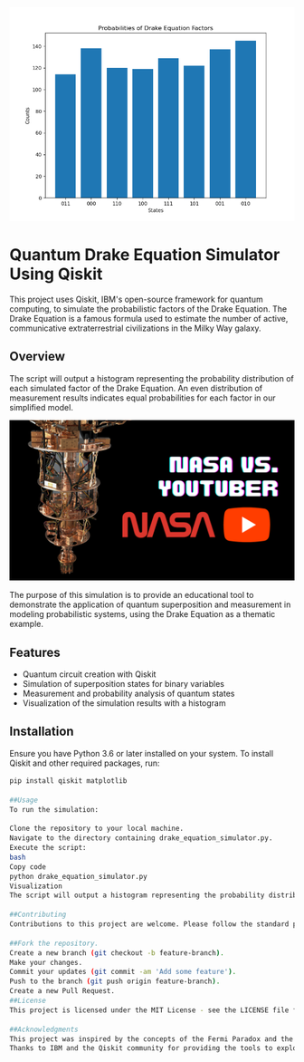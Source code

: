![Alt text](/images/Figure_1.png)

# Quantum Drake Equation Simulator Using Qiskit

This project uses Qiskit, IBM's open-source framework for quantum computing, to simulate the probabilistic factors of the Drake Equation. The Drake Equation is a famous formula used to estimate the number of active, communicative extraterrestrial civilizations in the Milky Way galaxy.

## Overview
The script will output a histogram representing the probability distribution of each simulated factor of the Drake Equation. An even distribution of measurement results indicates equal probabilities for each factor in our simplified model.

[![Quantum Drake Equation Simulator](/images/video-thumbnail.png)]([URL_OF_YOUR_VIDEO](https://youtu.be/MUtYHr4X3Wg) "Quantum Drake Equation Simulator Using Qiskit")

The purpose of this simulation is to provide an educational tool to demonstrate the application of quantum superposition and measurement in modeling probabilistic systems, using the Drake Equation as a thematic example.

## Features

- Quantum circuit creation with Qiskit
- Simulation of superposition states for binary variables
- Measurement and probability analysis of quantum states
- Visualization of the simulation results with a histogram

## Installation

Ensure you have Python 3.6 or later installed on your system. To install Qiskit and other required packages, run:

```bash
pip install qiskit matplotlib

##Usage
To run the simulation:

Clone the repository to your local machine.
Navigate to the directory containing drake_equation_simulator.py.
Execute the script:
bash
Copy code
python drake_equation_simulator.py
Visualization
The script will output a histogram representing the probability distribution of each simulated factor of the Drake Equation. An even distribution of measurement results indicates equal probabilities for each factor in our simplified model.

##Contributing
Contributions to this project are welcome. Please follow the standard procedure:

##Fork the repository.
Create a new branch (git checkout -b feature-branch).
Make your changes.
Commit your updates (git commit -am 'Add some feature').
Push to the branch (git push origin feature-branch).
Create a new Pull Request.
##License
This project is licensed under the MIT License - see the LICENSE file for details.

##Acknowledgments
This project was inspired by the concepts of the Fermi Paradox and the Drake Equation.
Thanks to IBM and the Qiskit community for providing the tools to explore quantum computing.
